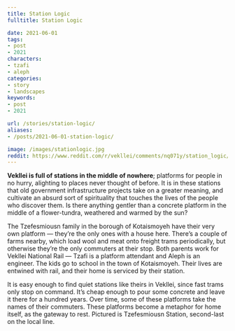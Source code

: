 ```yaml
---
title: Station Logic
fulltitle: Station Logic

date: 2021-06-01
tags:
- post
- 2021
characters:
- tzafi
- aleph
categories:
- story
- landscapes
keywords:
- post
- 2021

url: /stories/station-logic/
aliases:
- /posts/2021-06-01-station-logic/

image: /images/stationlogic.jpg
reddit: https://www.reddit.com/r/vekllei/comments/nq071y/station_logic/
---
```

**Vekllei is full of stations in the middle of nowhere**; platforms for people in no hurry, alighting to places never thought of before. It is in these stations that old government infrastructure projects take on a greater meaning, and cultivate an absurd sort of spirituality that touches the lives of the people who discover them. Is there anything gentler than a concrete platform in the middle of a flower-tundra, weathered and warmed by the sun?

The Tzefesmiousn family in the borough of Kotaismoyeh have their very own platform — they’re the only ones with a house here. There’s a couple of farms nearby, which load wool and meat onto freight trams periodically, but otherwise they’re the only commuters at their stop. Both parents work for Vekllei National Rail — Tzafi is a platform attendant and Aleph is an engineer. The kids go to school in the town of Kotaismoyeh. Their lives are entwined with rail, and their home is serviced by their station.

It is easy enough to find quiet stations like theirs in Vekllei, since fast trams only stop on command. It’s cheap enough to pour some concrete and leave it there for a hundred years. Over time, some of these platforms take the names of their commuters. These platforms become a metaphor for home itself, as the gateway to rest. Pictured is Tzefesmiousn Station, second-last on the local line.
